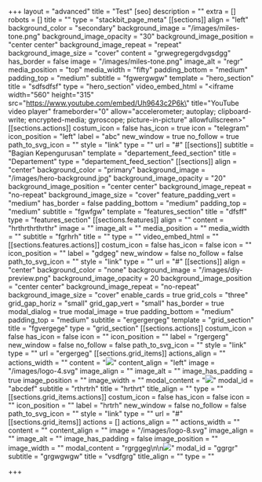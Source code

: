 +++
layout = "advanced"
title = "Test"
[seo]
description = ""
extra = []
robots = []
title = ""
type = "stackbit_page_meta"
[[sections]]
align = "left"
background_color = "secondary"
background_image = "/images/miles-tone.png"
background_image_opacity = "30"
background_image_position = "center center"
background_image_repeat = "repeat"
background_image_size = "cover"
content = "grwegregergdvgsdgg"
has_border = false
image = "/images/miles-tone.png"
image_alt = "regr"
media_position = "top"
media_width = "fifty"
padding_bottom = "medium"
padding_top = "medium"
subtitle = "fgwergwgw"
template = "hero_section"
title = "sdfsdfsf"
type = "hero_section"
video_embed_html = "<iframe width=\"560\" height=\"315\" src=\"https://www.youtube.com/embed/Uh9643c2P6k\" title=\"YouTube video player\" frameborder=\"0\" allow=\"accelerometer; autoplay; clipboard-write; encrypted-media; gyroscope; picture-in-picture\" allowfullscreen></iframe>"
[[sections.actions]]
costum_icon = false
has_icon = true
icon = "telegram"
icon_position = "left"
label = "abc"
new_window = true
no_follow = true
path_to_svg_icon = ""
style = "link"
type = ""
url = "#"
[[sections]]
subtitle = "Bagian Kepengurusan"
template = "departement_feed_section"
title = "Departement"
type = "departement_feed_section"
[[sections]]
align = "center"
background_color = "primary"
background_image = "/images/hero-background.jpg"
background_image_opacity = "20"
background_image_position = "center center"
background_image_repeat = "no-repeat"
background_image_size = "cover"
feature_padding_vert = "medium"
has_border = false
padding_bottom = "medium"
padding_top = "medium"
subtitle = "fgwfgw"
template = "features_section"
title = "dfsff"
type = "features_section"
[[sections.features]]
align = ""
content = "hrthrthrthrthr"
image = ""
image_alt = ""
media_position = ""
media_width = ""
subtitle = "fgrhrh"
title = ""
type = ""
video_embed_html = ""
[[sections.features.actions]]
costum_icon = false
has_icon = false
icon = ""
icon_position = ""
label = "gdgeg"
new_window = false
no_follow = false
path_to_svg_icon = ""
style = "link"
type = ""
url = "#"
[[sections]]
align = "center"
background_color = "none"
background_image = "/images/diy-preview.png"
background_image_opacity = 20
background_image_position = "center center"
background_image_repeat = "no-repeat"
background_image_size = "cover"
enable_cards = true
grid_cols = "three"
grid_gap_horiz = "small"
grid_gap_vert = "small"
has_border = true
modal_dialog = true
modal_image = true
padding_bottom = "medium"
padding_top = "medium"
subtitle = "ergergergeg"
template = "grid_section"
title = "fgvergege"
type = "grid_section"
[[sections.actions]]
costum_icon = false
has_icon = false
icon = ""
icon_position = ""
label = "rgergerg"
new_window = false
no_follow = false
path_to_svg_icon = ""
style = "link"
type = ""
url = "ergergeg"
[[sections.grid_items]]
actions_align = ""
actions_width = ""
content = "![](/images/russell-sprout.jpg)"
content_align = "left"
image = "/images/logo-4.svg"
image_align = ""
image_alt = ""
image_has_padding = true
image_position = ""
image_width = ""
modal_content = "![](/images/hugh-saturation.jpg)"
modal_id = "abcdef"
subtitle = "rthrtrh"
title = "hrthrt"
title_align = ""
type = ""
[[sections.grid_items.actions]]
costum_icon = false
has_icon = false
icon = ""
icon_position = ""
label = "hrtrh"
new_window = false
no_follow = false
path_to_svg_icon = ""
style = "link"
type = ""
url = "#"
[[sections.grid_items]]
actions = []
actions_align = ""
actions_width = ""
content = ""
content_align = ""
image = "/images/logo-8.svg"
image_align = ""
image_alt = ""
image_has_padding = false
image_position = ""
image_width = ""
modal_content = "rgrggeg\n\n![](/images/gordon-norman.png)"
modal_id = "ggrgr"
subtitle = "grgwgwgw"
title = "vsdfgrg"
title_align = ""
type = ""

+++
